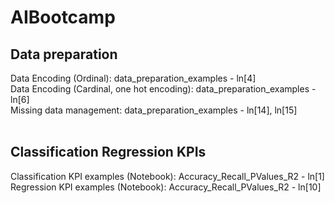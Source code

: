 # AIBootcamp

## Data preparation
Data Encoding (Ordinal): data_preparation_examples - ln[4]<br>
Data Encoding (Cardinal, one hot encoding): data_preparation_examples - ln[6]<br>
Missing data management: data_preparation_examples - ln[14], ln[15]<br>
<br>

## Classification Regression KPIs
Classification KPI examples (Notebook): Accuracy_Recall_PValues_R2 - ln[1]<br>
Regression KPI examples (Notebook): Accuracy_Recall_PValues_R2 - ln[10]<br>
